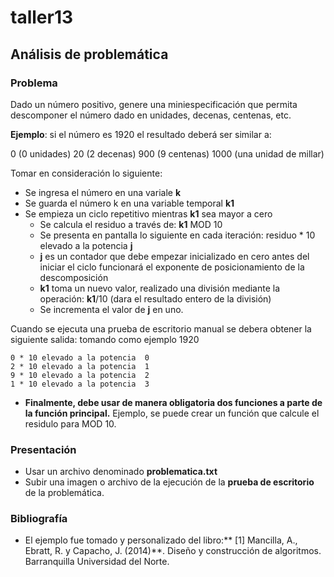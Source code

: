 # taller13

## Análisis de problemática

### Problema

Dado un número positivo, genere una miniespecificación que permita descomponer el número dado en unidades, decenas, centenas, etc.

**Ejemplo**: si el número es 1920 el resultado deberá ser similar a:
>
0 (0 unidades)
20 (2 decenas)
900 (9 centenas)
1000 (una unidad de millar)

Tomar en consideración lo siguiente:

- Se ingresa el número en una variale **k**
- Se guarda el número k en una variable temporal **k1**
- Se empieza un ciclo repetitivo mientras **k1** sea mayor a cero
	- Se calcula el residuo a través de: **k1** MOD 10
 	- Se presenta en pantalla lo siguiente en cada iteración: residuo * 10 elevado a la potencia **j**
 	- **j** es un contador que debe empezar inicializado en cero antes del iniciar el ciclo funcionará el exponente de posicionamiento de la descomposición
 	- **k1** toma un nuevo valor, realizado una división mediante la operación: **k1**/10 (dara el resultado entero de la división)
 	- Se incrementa el valor de **j** en uno.

Cuando se ejecuta una prueba de escritorio manual se debera obtener la siguiente salida: tomando como ejemplo 1920

```
0 * 10 elevado a la potencia  0
2 * 10 elevado a la potencia  1
9 * 10 elevado a la potencia  2
1 * 10 elevado a la potencia  3
```

* **Finalmente, debe usar de manera obligatoria dos funciones a parte de la función principal.** Ejemplo, se puede crear un función que calcule el residulo para MOD 10.

### Presentación

* Usar un archivo denominado **problematica.txt**
* Subir una imagen o archivo de la ejecución de la **prueba de escritorio** de la problemática.

### Bibliografía

* El ejemplo fue tomado y personalizado del libro:** [1] Mancilla, A., Ebratt, R. y Capacho, J. (2014)**. Diseño y construcción de
algoritmos. Barranquilla Universidad del Norte.